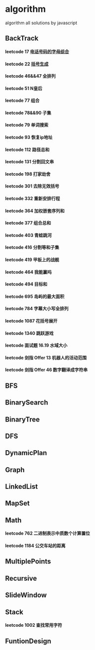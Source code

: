 # algorithm
algorithm all solutions by javascript
## BackTrack
 #### leetcode 17 [电话号码的字母组合](https://github.com/supeng123/algorithm/blob/main/BackTrack/leetcode17%20Letter%20Combination%20of%20Phone%20Number.js)
 #### leetcode 22 [括号生成](https://github.com/supeng123/algorithm/blob/main/BackTrack/leetcode22%20Generate%20Parentheses.js)
 #### leetcode 46&&47 全排列
 #### leetcode 51 N皇后
 #### leetcode 77 组合
 #### leetcode 78&&90 子集
 #### leetcode 79 单词搜索 
 #### leetcode 93 恢复ip地址 
 #### leetcode 112 路径总和
 #### leetcode 131 分割回文串
 #### leetcode 198 打家劫舍
 #### leetcode 301 去除无效括号
 #### leetcode 332 重新安排行程
 #### leetcode 364 加权嵌套序列和
 #### leetcode 377 组合总和
 #### leetcode 403 青蛙跳河
 #### leetcode 416 分割等和子集
 #### leetcode 419 甲板上的战舰
 #### leetcode 464 我能赢吗
 #### leetcode 494 目标和 
 #### leetcode 695 岛屿的最大面积
 #### leetcode 784 字幕大小写全排列
 #### leetcode 1087 花括号展开
 #### leetcode 1340 跳跃游戏
 #### leetcode 面试题 16.19 水域大小
 #### leetcode 剑指 Offer 13 机器人的活动范围
 #### leetcode 剑指 Offer 46 数字翻译成字符串
## BFS
## BinarySearch
## BinaryTree
## DFS
## DynamicPlan
## Graph
## LinkedList
## MapSet
## Math
#### leetcode 762 二进制表示中质数个计算置位
#### leetcode 1184 公交车站的距离
## MultiplePoints
## Recursive
## SlideWindow
## Stack
#### leetcode 1002 查找常用字符
## FuntionDesign
